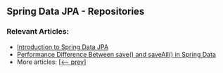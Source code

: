 ## Spring Data JPA - Repositories

### Relevant Articles: 
- [Introduction to Spring Data JPA](https://www.baeldung.com/the-persistence-layer-with-spring-data-jpa)
- [Performance Difference Between save() and saveAll() in Spring Data](https://www.baeldung.com/spring-data-save-saveall)
- More articles: [[<-- prev]](/spring-data-jpa-repo/)
